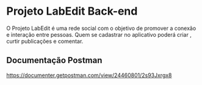 # Projeto LabEdit Back-end
O Projeto LabEdit é uma rede social com o objetivo de promover a conexão e interação entre pessoas. Quem se cadastrar no aplicativo poderá criar , curtir publicações e comentar.



## Documentação Postman
https://documenter.getpostman.com/view/24460801/2s93Jxrgx8
